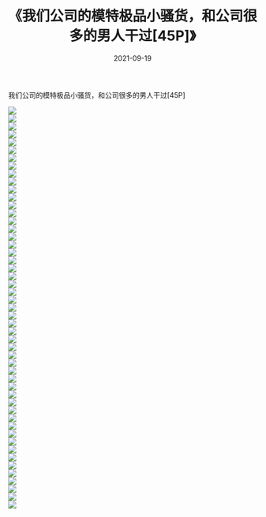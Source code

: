 ﻿---
layout: post
title:  《我们公司的模特极品小骚货，和公司很多的男人干过[45P]》
date:   2021-09-19
img: http://img.660000.xyz/Sharelink/性感/2021/我们公司的模特极品小骚货，和公司很多的男人干过[45P]/000.jpg
categories: [美女, 清纯, 唯美]
---

我们公司的模特极品小骚货，和公司很多的男人干过[45P]

  ![](http://img.660000.xyz/Sharelink/性感/2021/我们公司的模特极品小骚货，和公司很多的男人干过[45P]/001.jpg) <br> ![](http://img.660000.xyz/Sharelink/性感/2021/我们公司的模特极品小骚货，和公司很多的男人干过[45P]/002.jpg) <br> ![](http://img.660000.xyz/Sharelink/性感/2021/我们公司的模特极品小骚货，和公司很多的男人干过[45P]/003.jpg) <br> ![](http://img.660000.xyz/Sharelink/性感/2021/我们公司的模特极品小骚货，和公司很多的男人干过[45P]/004.jpg) <br> ![](http://img.660000.xyz/Sharelink/性感/2021/我们公司的模特极品小骚货，和公司很多的男人干过[45P]/005.jpg) <br> ![](http://img.660000.xyz/Sharelink/性感/2021/我们公司的模特极品小骚货，和公司很多的男人干过[45P]/006.jpg) <br> ![](http://img.660000.xyz/Sharelink/性感/2021/我们公司的模特极品小骚货，和公司很多的男人干过[45P]/007.jpg) <br> ![](http://img.660000.xyz/Sharelink/性感/2021/我们公司的模特极品小骚货，和公司很多的男人干过[45P]/008.jpg) <br> ![](http://img.660000.xyz/Sharelink/性感/2021/我们公司的模特极品小骚货，和公司很多的男人干过[45P]/009.jpg) <br> ![](http://img.660000.xyz/Sharelink/性感/2021/我们公司的模特极品小骚货，和公司很多的男人干过[45P]/010.jpg) <br> ![](http://img.660000.xyz/Sharelink/性感/2021/我们公司的模特极品小骚货，和公司很多的男人干过[45P]/011.jpg) <br> ![](http://img.660000.xyz/Sharelink/性感/2021/我们公司的模特极品小骚货，和公司很多的男人干过[45P]/012.jpg) <br> ![](http://img.660000.xyz/Sharelink/性感/2021/我们公司的模特极品小骚货，和公司很多的男人干过[45P]/013.jpg) <br> ![](http://img.660000.xyz/Sharelink/性感/2021/我们公司的模特极品小骚货，和公司很多的男人干过[45P]/014.jpg) <br> ![](http://img.660000.xyz/Sharelink/性感/2021/我们公司的模特极品小骚货，和公司很多的男人干过[45P]/015.jpg) <br> ![](http://img.660000.xyz/Sharelink/性感/2021/我们公司的模特极品小骚货，和公司很多的男人干过[45P]/016.jpg) <br> ![](http://img.660000.xyz/Sharelink/性感/2021/我们公司的模特极品小骚货，和公司很多的男人干过[45P]/017.jpg) <br> ![](http://img.660000.xyz/Sharelink/性感/2021/我们公司的模特极品小骚货，和公司很多的男人干过[45P]/018.jpg) <br> ![](http://img.660000.xyz/Sharelink/性感/2021/我们公司的模特极品小骚货，和公司很多的男人干过[45P]/019.jpg) <br> ![](http://img.660000.xyz/Sharelink/性感/2021/我们公司的模特极品小骚货，和公司很多的男人干过[45P]/020.jpg) <br> ![](http://img.660000.xyz/Sharelink/性感/2021/我们公司的模特极品小骚货，和公司很多的男人干过[45P]/021.jpg) <br> ![](http://img.660000.xyz/Sharelink/性感/2021/我们公司的模特极品小骚货，和公司很多的男人干过[45P]/022.jpg) <br> ![](http://img.660000.xyz/Sharelink/性感/2021/我们公司的模特极品小骚货，和公司很多的男人干过[45P]/023.jpg) <br> ![](http://img.660000.xyz/Sharelink/性感/2021/我们公司的模特极品小骚货，和公司很多的男人干过[45P]/024.jpg) <br> ![](http://img.660000.xyz/Sharelink/性感/2021/我们公司的模特极品小骚货，和公司很多的男人干过[45P]/025.jpg) <br> ![](http://img.660000.xyz/Sharelink/性感/2021/我们公司的模特极品小骚货，和公司很多的男人干过[45P]/026.jpg) <br> ![](http://img.660000.xyz/Sharelink/性感/2021/我们公司的模特极品小骚货，和公司很多的男人干过[45P]/027.jpg) <br> ![](http://img.660000.xyz/Sharelink/性感/2021/我们公司的模特极品小骚货，和公司很多的男人干过[45P]/028.jpg) <br> ![](http://img.660000.xyz/Sharelink/性感/2021/我们公司的模特极品小骚货，和公司很多的男人干过[45P]/029.jpg) <br> ![](http://img.660000.xyz/Sharelink/性感/2021/我们公司的模特极品小骚货，和公司很多的男人干过[45P]/030.jpg) <br> ![](http://img.660000.xyz/Sharelink/性感/2021/我们公司的模特极品小骚货，和公司很多的男人干过[45P]/031.jpg) <br> ![](http://img.660000.xyz/Sharelink/性感/2021/我们公司的模特极品小骚货，和公司很多的男人干过[45P]/032.jpg) <br> ![](http://img.660000.xyz/Sharelink/性感/2021/我们公司的模特极品小骚货，和公司很多的男人干过[45P]/033.jpg) <br> ![](http://img.660000.xyz/Sharelink/性感/2021/我们公司的模特极品小骚货，和公司很多的男人干过[45P]/034.jpg) <br> ![](http://img.660000.xyz/Sharelink/性感/2021/我们公司的模特极品小骚货，和公司很多的男人干过[45P]/035.jpg) <br> ![](http://img.660000.xyz/Sharelink/性感/2021/我们公司的模特极品小骚货，和公司很多的男人干过[45P]/036.jpg) <br> ![](http://img.660000.xyz/Sharelink/性感/2021/我们公司的模特极品小骚货，和公司很多的男人干过[45P]/037.jpg) <br> ![](http://img.660000.xyz/Sharelink/性感/2021/我们公司的模特极品小骚货，和公司很多的男人干过[45P]/038.jpg) <br> ![](http://img.660000.xyz/Sharelink/性感/2021/我们公司的模特极品小骚货，和公司很多的男人干过[45P]/039.jpg) <br> ![](http://img.660000.xyz/Sharelink/性感/2021/我们公司的模特极品小骚货，和公司很多的男人干过[45P]/040.jpg) <br> ![](http://img.660000.xyz/Sharelink/性感/2021/我们公司的模特极品小骚货，和公司很多的男人干过[45P]/041.jpg) <br> ![](http://img.660000.xyz/Sharelink/性感/2021/我们公司的模特极品小骚货，和公司很多的男人干过[45P]/042.jpg) <br> ![](http://img.660000.xyz/Sharelink/性感/2021/我们公司的模特极品小骚货，和公司很多的男人干过[45P]/043.jpg) <br> ![](http://img.660000.xyz/Sharelink/性感/2021/我们公司的模特极品小骚货，和公司很多的男人干过[45P]/044.jpg) <br> ![](http://img.660000.xyz/Sharelink/性感/2021/我们公司的模特极品小骚货，和公司很多的男人干过[45P]/045.jpg) <br> ![](http://img.660000.xyz/Sharelink/性感/2021/我们公司的模特极品小骚货，和公司很多的男人干过[45P]/046.jpg) <br> ![](http://img.660000.xyz/Sharelink/性感/2021/我们公司的模特极品小骚货，和公司很多的男人干过[45P]/047.jpg) <br> ![](http://img.660000.xyz/Sharelink/性感/2021/我们公司的模特极品小骚货，和公司很多的男人干过[45P]/048.jpg) <br> ![](http://img.660000.xyz/Sharelink/性感/2021/我们公司的模特极品小骚货，和公司很多的男人干过[45P]/049.jpg) <br> ![](http://img.660000.xyz/Sharelink/性感/2021/我们公司的模特极品小骚货，和公司很多的男人干过[45P]/050.jpg) <br> ![](http://img.660000.xyz/Sharelink/性感/2021/我们公司的模特极品小骚货，和公司很多的男人干过[45P]/051.jpg) <br>